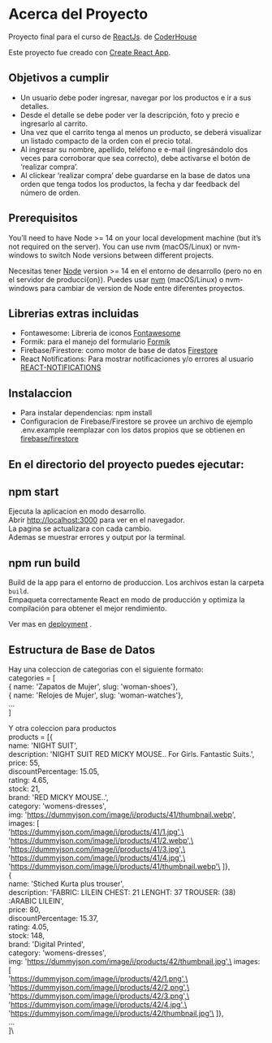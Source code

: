 # Acerca del Proyecto

Proyecto final para el curso de [ReactJs](https://reactjs.org/). de [CoderHouse](https://www.coderhouse.es/online/reactjs)

Este proyecto fue creado con [Create React App](https://github.com/facebook/create-react-app).

## Objetivos a cumplir

- Un usuario debe poder ingresar, navegar por los productos e ir a sus detalles.
- Desde el detalle se debe poder ver la descripción, foto y precio e ingresarlo al
carrito.
- Una vez que el carrito tenga al menos un producto, se deberá visualizar un
listado compacto de la orden con el precio total.
- Al ingresar su nombre, apellido, teléfono e e-mail (ingresándolo dos veces para
corroborar que sea correcto), debe activarse el botón de ‘realizar compra’.
- Al clickear ‘realizar compra’ debe guardarse en la base de datos una orden que
tenga todos los productos, la fecha y dar feedback del número de orden.

## Prerequisitos
You’ll need to have Node >= 14 on your local development machine (but it’s not required on the server). You can use nvm (macOS/Linux) or nvm-windows to switch Node versions between different projects.

Necesitas tener [Node](https://nodejs.org/en/) version >= 14 en el entorno de desarrollo (pero no en el servidor de producci{on}). Puedes usar [nvm](https://github.com/nvm-sh/nvm#intro) (macOS/Linux) o nvm-windows para cambiar de version de Node entre diferentes proyectos.

## Librerias extras incluidas

- Fontawesome: Libreria de iconos [Fontawesome](https://fontawesome.com/v5/docs/web/use-with/react)
- Formik: para el manejo del formulario [Formik](https://formik.org/)
- Firebase/Firestore: como motor de base de datos [Firestore](https://firebase.google.com/docs/firestore)
- React Notifications: Para mostrar notificaciones y/o errores al usuario [REACT-NOTIFICATIONS](https://teodosii.github.io/react-notifications-component/)

## Instalaccion

- Para instalar dependencias: npm install
- Configuracion de Firebase/Firestore se provee un archivo de ejemplo .env.example reemplazar con los datos propios que se obtienen en [firebase/firestore](https://console.firebase.google.com/)

## En el directorio del proyecto puedes ejecutar:

## npm start

Ejecuta la aplicacion en modo desarrollo.\
Abrir [http://localhost:3000](http://localhost:3000) para ver en el navegador. \
La pagina se actualizara con cada cambio.\
Ademas se muestrar errores y output por la terminal.

## npm run build

Build de la app para el entorno de produccion. Los archivos estan la carpeta `build`.\
Empaqueta correctamente React en modo de producción y optimiza la compilación para obtener el mejor rendimiento.

Ver mas en [deployment](https://facebook.github.io/create-react-app/docs/deployment) .

## Estructura de Base de Datos
Hay una coleccion de categorias con el siguiente formato: \
    categories = [\
        { name: 'Zapatos de Mujer', slug: 'woman-shoes'},\
        { name: 'Relojes de Mujer', slug: 'woman-watches'},\
        ...\
    ]

Y otra coleccion para productos \
    products = [{ \
        name: 'NIGHT SUIT', \
        description: 'NIGHT SUIT RED MICKY MOUSE..  For Girls. Fantastic Suits.', \
        price: 55, \
        discountPercentage: 15.05, \
        rating: 4.65, \
        stock: 21, \
        brand: 'RED MICKY MOUSE..', \
        category: 'womens-dresses', \
        img: 'https://dummyjson.com/image/i/products/41/thumbnail.webp', \
        images: [ \
            'https://dummyjson.com/image/i/products/41/1.jpg',\
            'https://dummyjson.com/image/i/products/41/2.webp',\
            'https://dummyjson.com/image/i/products/41/3.jpg',\
            'https://dummyjson.com/image/i/products/41/4.jpg',\
            'https://dummyjson.com/image/i/products/41/thumbnail.webp'\
        ]},\
        {\
        name: 'Stiched Kurta plus trouser',\
        description: 'FABRIC: LILEIN CHEST: 21 LENGHT: 37 TROUSER: (38) :ARABIC LILEIN',\
        price: 80,\
        discountPercentage: 15.37,\
        rating: 4.05,\
        stock: 148,\
        brand: 'Digital Printed',\
        category: 'womens-dresses',\
        img: 'https://dummyjson.com/image/i/products/42/thumbnail.jpg',\
        images: [\
            'https://dummyjson.com/image/i/products/42/1.png',\
            'https://dummyjson.com/image/i/products/42/2.png',\
            'https://dummyjson.com/image/i/products/42/3.png',\
            'https://dummyjson.com/image/i/products/42/4.jpg',\
            'https://dummyjson.com/image/i/products/42/thumbnail.jpg'\
        ]},\
        ...\
    ]\
